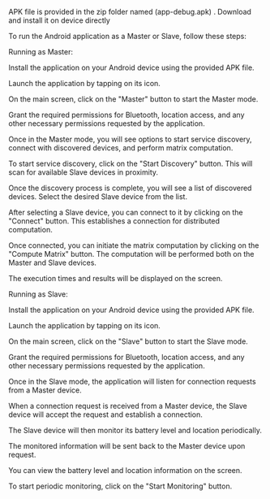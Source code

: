 
APK file is provided in the zip folder named (app-debug.apk) . Download and install it on device directly

To run the Android application as a Master or Slave, follow these steps:

Running as Master:

Install the application on your Android device using the provided APK file.

Launch the application by tapping on its icon.

On the main screen, click on the "Master" button to start the Master mode.

Grant the required permissions for Bluetooth, location access, and any other necessary permissions requested by the application.

Once in the Master mode, you will see options to start service discovery, connect with discovered devices, and perform matrix computation.

To start service discovery, click on the "Start Discovery" button. This will scan for available Slave devices in proximity.

Once the discovery process is complete, you will see a list of discovered devices. Select the desired Slave device from the list.

After selecting a Slave device, you can connect to it by clicking on the "Connect" button. This establishes a connection for distributed computation.

Once connected, you can initiate the matrix computation by clicking on the "Compute Matrix" button. The computation will be performed both on the Master and Slave devices.

The execution times and results will be displayed on the screen.

Running as Slave:

Install the application on your Android device using the provided APK file.

Launch the application by tapping on its icon.

On the main screen, click on the "Slave" button to start the Slave mode.

Grant the required permissions for Bluetooth, location access, and any other necessary permissions requested by the application.

Once in the Slave mode, the application will listen for connection requests from a Master device.

When a connection request is received from a Master device, the Slave device will accept the request and establish a connection.

The Slave device will then monitor its battery level and location periodically.

The monitored information will be sent back to the Master device upon request.

You can view the battery level and location information on the screen.

To start periodic monitoring, click on the "Start Monitoring" button.


